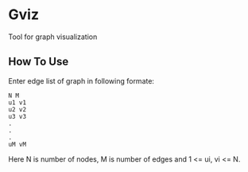 # Gviz
Tool for graph visualization
## How To Use
Enter edge list of graph in following formate:
```
N M
u1 v1
u2 v2
u3 v3
.
.
.
uM vM
```
Here N is number of nodes, M is number of edges and 1 <= ui, vi <= N. 
